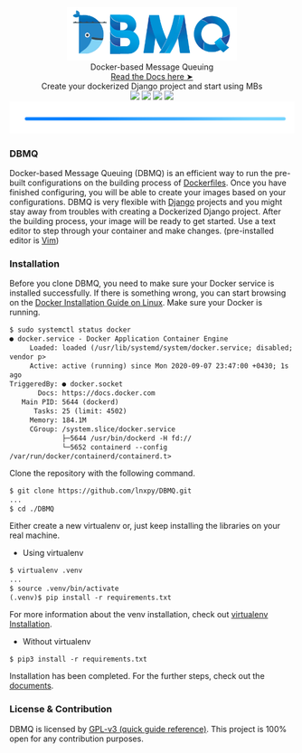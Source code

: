<p align="center">
  <img src=".git_components/images/logo_land_tr.png" width="300"><br />
  Docker-based Message Queuing<br />
  <a href="https://docs...">Read the Docs here ➤</b></a><br />
  Create your dockerized Django project and start using MBs<br />
  
  <img src="https://img.shields.io/badge/build-in progress-blue">
  <img src="https://img.shields.io/badge/base%20package-Docker4.3.1-blue?logo=docker">
  <img src="https://img.shields.io/github/license/lnxpy/DBMQ?color=blue&logo=gnu">
  <img src="https://img.shields.io/badge/webserver-Django3.1-blue?logo=django"><br />
  
  <img src=".git_components/images/objects/blueline.png" width="600">
</p>

### DBMQ
Docker-based Message Queuing (DBMQ) is an efficient way to run the pre-built configurations on the building process of [Dockerfiles](https://docs.docker.com/engine/reference/builder/). Once you have finished configuring, you will be able to create your images based on your configurations. DBMQ is very flexible with [Django](djangoproject.com) projects and you might stay away from troubles with creating a Dockerized Django project. After the building process, your image will be ready to get started. Use a text editor to step through your container and make changes. (pre-installed editor is [Vim](https://www.vim.org/))

### Installation
Before you clone DBMQ, you need to make sure your Docker service is installed successfully. If there is something wrong, you can start browsing on the [Docker Installation Guide on Linux](https://runnable.com/docker/install-docker-on-linux). Make sure your Docker is running.

```shell
$ sudo systemctl status docker
● docker.service - Docker Application Container Engine
     Loaded: loaded (/usr/lib/systemd/system/docker.service; disabled; vendor p>
     Active: active (running) since Mon 2020-09-07 23:47:00 +0430; 1s ago
TriggeredBy: ● docker.socket
       Docs: https://docs.docker.com
   Main PID: 5644 (dockerd)
      Tasks: 25 (limit: 4502)
     Memory: 184.1M
     CGroup: /system.slice/docker.service
             ├─5644 /usr/bin/dockerd -H fd://
             └─5652 containerd --config /var/run/docker/containerd/containerd.t>
```
Clone the repository with the following command.
```shell
$ git clone https://github.com/lnxpy/DBMQ.git
...
$ cd ./DBMQ
```
Either create a new virtualenv or, just keep installing the libraries on your real machine.

- Using virtualenv
```shell
$ virtualenv .venv
...
$ source .venv/bin/activate
(.venv)$ pip install -r requirements.txt
```
For more information about the venv installation, check out [virtualenv Installation](https://gist.github.com/Geoyi/d9fab4f609e9f75941946be45000632b).

- Without virtualenv
```shell
$ pip3 install -r requirements.txt
```
Installation has been completed. For the further steps, check out the [documents](https://docs...).

### License & Contribution
DBMQ is licensed by [GPL-v3 (quick guide reference)](https://www.gnu.org/licenses/quick-guide-gplv3.html). This project is 100% open for any contribution purposes.
